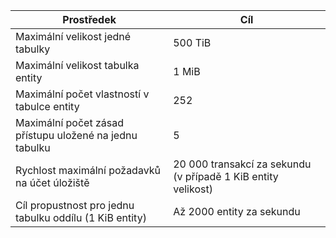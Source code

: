 | Prostředek | Cíl |
|----------|---------------|
| Maximální velikost jedné tabulky | 500 TiB |
| Maximální velikost tabulka entity | 1 MiB |
| Maximální počet vlastností v tabulce entity | 252 |
| Maximální počet zásad přístupu uložené na jednu tabulku | 5 |
| Rychlost maximální požadavků na účet úložiště | 20 000 transakcí za sekundu (v případě 1 KiB entity velikost) |
| Cíl propustnost pro jednu tabulku oddílu (1 KiB entity) | Až 2000 entity za sekundu |
